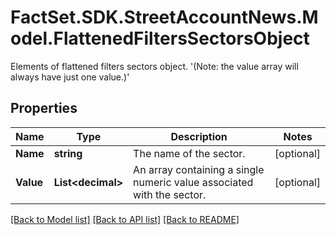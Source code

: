 # FactSet.SDK.StreetAccountNews.Model.FlattenedFiltersSectorsObject
Elements of flattened filters sectors object.  '(Note: the value array will always have just one value.)' 

## Properties

Name | Type | Description | Notes
------------ | ------------- | ------------- | -------------
**Name** | **string** | The name of the sector. | [optional] 
**Value** | **List&lt;decimal&gt;** | An array containing a single numeric value associated with the sector.  | [optional] 

[[Back to Model list]](../README.md#documentation-for-models) [[Back to API list]](../README.md#documentation-for-api-endpoints) [[Back to README]](../README.md)

